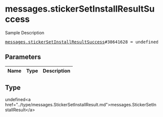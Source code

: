 # messages.stickerSetInstallResultSuccess

Sample Description

<pre>
<a href="../constructor/messages.stickerSetInstallResultSuccess.md">messages.stickerSetInstallResultSuccess</a>#38641628 = undefined<a href="../type/messages.StickerSetInstallResult.md">messages.StickerSetInstallResult</a>;
</pre>

## Parameters

| Name | Type | Description |
|------|:----:|-------------|

## Type

undefined&lt;a href=&#34;../type/messages.StickerSetInstallResult.md&#34;&gt;messages.StickerSetInstallResult&lt;/a&gt;
